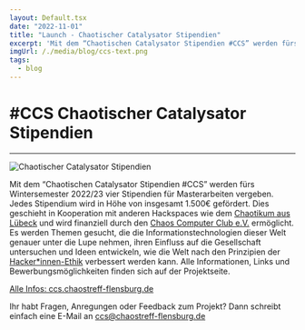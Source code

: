 ```yaml
---
layout: Default.tsx
date: "2022-11-01"
title: "Launch - Chaotischer Catalysator Stipendien"
excerpt: 'Mit dem “Chaotischen Catalysator Stipendien #CCS” werden fürs Wintersemester 2022/23 vier Stipendien für Masterarbeiten vergeben. Jedes Stipendium wird in Höhe von 1.500€ gefördert'
imgUrl: /./media/blog/ccs-text.png
tags:
  - blog
---
```


# #CCS Chaotischer Catalysator Stipendien


---

![Chaotischer Catalysator Stipendien](/./media/blog/ccs-text.png)

Mit dem “Chaotischen Catalysator Stipendien #CCS” werden fürs Wintersemester 2022/23 vier Stipendien für Masterarbeiten vergeben. Jedes Stipendium wird in Höhe von insgesamt 1.500€ gefördert. Dies geschieht in Kooperation mit anderen Hackspaces wie dem [Chaotikum aus Lübeck](https://chaotikum.org/) und wird finanziell durch den [Chaos Computer Club e.V.](https://www.ccc.de/) ermöglicht. Es werden Themen gesucht, die die Informationstechnologien dieser Welt genauer unter die Lupe nehmen, ihren Einfluss auf die Gesellschaft untersuchen und Ideen entwickeln, wie die Welt nach den Prinzipien der [Hacker*innen-Ethik](https://www.ccc.de/de/hackerethik) verbessert werden kann. Alle Informationen, Links und Bewerbungsmöglichkeiten finden sich auf der Projektseite.

[Alle Infos: ccs.chaostreff-flensburg.de](https://ccs.chaostreff-flensburg.de/)

Ihr habt Fragen, Anregungen oder Feedback zum Projekt? Dann schreibt einfach eine E-Mail an ccs@chaostreff-flensburg.de